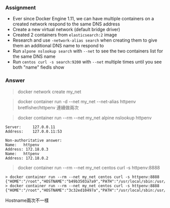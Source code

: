 ### Assignment
* Ever since Docker Engine 1.11, we can have multiple containers on a created network respond to the same DNS address
* Create a new virtual network (default bridge driver)
* Created 2 containers from `elasticsearch:2` image
* Research and use `-network-alias search` when creating them to give them an additional DNS name to respond to
* Run `alpone nslookup search` with `--net` to see the two containers list for the same DNS name
* Run `centos curl -s search:9200` with `--net` multiple times until you see both "name" fiedls show

### Answer

> docker network create my_net

> docker container run -d --net my_net --net-alias httpenv bretfisher/httpenv
連續做兩次

> docker container run --rm --net my_net alpine nslookup httpenv
```
Server:		127.0.0.11
Address:	127.0.0.11:53

Non-authoritative answer:
Name:	httpenv
Address: 172.18.0.3
Name:	httpenv
Address: 172.18.0.2
```
> docker container run --rm --net my_net centos curl -s httpenv:8888

```
> docker container run --rm --net my_net centos curl -s httpenv:8888
{"HOME":"/root","HOSTNAME":"b49b3503a7a9","PATH":"/usr/local/sbin:/usr/local/bin:/usr/sbin:/usr/bin:/sbin:/bin"}%
> docker container run --rm --net my_net centos curl -s httpenv:8888
{"HOME":"/root","HOSTNAME":"3c32ed10497a","PATH":"/usr/local/sbin:/usr/local/bin:/usr/sbin:/usr/bin:/sbin:/bin"}%  
```
Hostname兩次不一樣